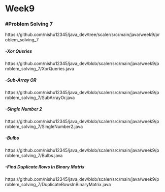 # Week9

<h3>#Problem Solving 7</h3>
https://github.com/nishu12345/java_dev/tree/scaler/src/main/java/week9/problem_solving_7

<h5>-Xor Queries</h5>
https://github.com/nishu12345/java_dev/blob/scaler/src/main/java/week9/problem_solving_7/XorQueries.java

<h5>-Sub-Array OR</h5>
https://github.com/nishu12345/java_dev/blob/scaler/src/main/java/week9/problem_solving_7/SubArrayOr.java

<h5>-Single Number 2</h5>
https://github.com/nishu12345/java_dev/blob/scaler/src/main/java/week9/problem_solving_7/SingleNumber2.java

<h5>-Bulbs</h5>
https://github.com/nishu12345/java_dev/blob/scaler/src/main/java/week9/problem_solving_7/Bulbs.java

<h5>-Find Duplicate Rows In Binary Matrix</h5>
https://github.com/nishu12345/java_dev/blob/scaler/src/main/java/week9/problem_solving_7/DuplicateRowsInBinaryMatrix.java
